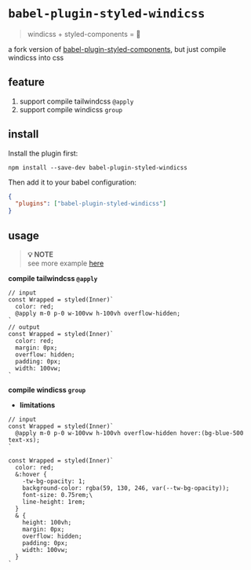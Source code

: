# `babel-plugin-styled-windicss`
> windicss + styled-components = 🥰

a fork version of [babel-plugin-styled-components](https://github.com/styled-components/babel-plugin-styled-components), but just compile windicss into css

## feature

1. support compile tailwindcss `@apply`
2. support compile windicss `group`

## install

Install the plugin first:

```
npm install --save-dev babel-plugin-styled-windicss
```

Then add it to your babel configuration:

```JSON
{
  "plugins": ["babel-plugin-styled-windicss"]
}
```
## usage

> **💡 NOTE**  
see more example [here](./example/src/pages/index.tsx)

**compile tailwindcss `@apply`**

```tsx
// input
const Wrapped = styled(Inner)`
  color: red;
  @apply m-0 p-0 w-100vw h-100vh overflow-hidden;
`
// output
const Wrapped = styled(Inner)`
  color: red;
  margin: 0px;
  overflow: hidden;
  padding: 0px;
  width: 100vw;
`
```

**compile windicss `group`**

- **limitations**

```tsx
// input
const Wrapped = styled(Inner)`
  @apply m-0 p-0 w-100vw h-100vh overflow-hidden hover:(bg-blue-500 text-xs);
`

const Wrapped = styled(Inner)`
  color: red;
  &:hover {
    -tw-bg-opacity: 1;
    background-color: rgba(59, 130, 246, var(--tw-bg-opacity));
    font-size: 0.75rem;\
    line-height: 1rem;
  }
  & {
    height: 100vh;
    margin: 0px;
    overflow: hidden;
    padding: 0px;
    width: 100vw;
  }
`
```


